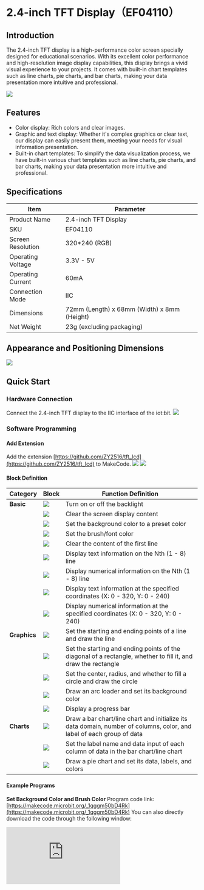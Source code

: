 ﻿# 2.4-inch TFT Display（EF04110）

## Introduction
The 2.4-inch TFT display is a high-performance color screen specially designed for educational scenarios. With its excellent color performance and high-resolution image display capabilities, this display brings a vivid visual experience to your projects. It comes with built-in chart templates such as line charts, pie charts, and bar charts, making your data presentation more intuitive and professional.

![](https://wiki-media-ef.oss-cn-hongkong.aliyuncs.com/docs/microbit/sensor/octopus-sensors/sensor/images/04110_01.png)

## Features
- Color display: Rich colors and clear images.
- Graphic and text display: Whether it's complex graphics or clear text, our display can easily present them, meeting your needs for visual information presentation.
- Built-in chart templates: To simplify the data visualization process, we have built-in various chart templates such as line charts, pie charts, and bar charts, making your data presentation more intuitive and professional.

## Specifications
| Item | Parameter |
| --- | --- |
| Product Name | 2.4-inch TFT Display |
| SKU | EF04110 |
| Screen Resolution | 320*240 (RGB) |
| Operating Voltage | 3.3V - 5V |
| Operating Current | 60mA |
| Connection Mode | IIC |
| Dimensions | 72mm (Length) x 68mm (Width) x 8mm (Height) |
| Net Weight | 23g (excluding packaging) |

## Appearance and Positioning Dimensions
![](https://wiki-media-ef.oss-cn-hongkong.aliyuncs.com/docs/microbit/sensor/octopus-sensors/sensor/images/04110_02.png)

## Quick Start

### Hardware Connection
Connect the 2.4-inch TFT display to the IIC interface of the iot:bit.
![](https://wiki-media-ef.oss-cn-hongkong.aliyuncs.com/docs/microbit/sensor/octopus-sensors/sensor/images/04110_03.png)

### Software Programming

#### Add Extension
Add the extension [https://github.com/ZY2516/tft_lcd](https://github.com/ZY2516/tft_lcd) to MakeCode.
![](https://wiki-media-ef.oss-cn-hongkong.aliyuncs.com/docs/microbit/sensor/octopus-sensors/sensor/images/04110_04.png)
![](https://wiki-media-ef.oss-cn-hongkong.aliyuncs.com/docs/microbit/sensor/octopus-sensors/sensor/images/04110_05.png)

#### Block Definition
| Category | Block | Function Definition |
| ------- | --- | --- |
| **Basic** | ![](https://wiki-media-ef.oss-cn-hongkong.aliyuncs.com/i18n/en/docusaurus-plugin-content-docs/current/microbit/sensor/octopus-sensors/sensor/images/04110_block_01.png) | Turn on or off the backlight |
|  | ![](https://wiki-media-ef.oss-cn-hongkong.aliyuncs.com/i18n/en/docusaurus-plugin-content-docs/current/microbit/sensor/octopus-sensors/sensor/images/04110_block_02.png) | Clear the screen display content |
|  | ![](https://wiki-media-ef.oss-cn-hongkong.aliyuncs.com/i18n/en/docusaurus-plugin-content-docs/current/microbit/sensor/octopus-sensors/sensor/images/04110_block_03.png) | Set the background color to a preset color |
|  | ![](https://wiki-media-ef.oss-cn-hongkong.aliyuncs.com/i18n/en/docusaurus-plugin-content-docs/current/microbit/sensor/octopus-sensors/sensor/images/04110_block_04.png) | Set the brush/font color |
|  | ![](https://wiki-media-ef.oss-cn-hongkong.aliyuncs.com/i18n/en/docusaurus-plugin-content-docs/current/microbit/sensor/octopus-sensors/sensor/images/04110_block_05.png) | Clear the content of the first line |
|  | ![](https://wiki-media-ef.oss-cn-hongkong.aliyuncs.com/i18n/en/docusaurus-plugin-content-docs/current/microbit/sensor/octopus-sensors/sensor/images/04110_block_06.png) | Display text information on the Nth (1 - 8) line |
|  | ![](https://wiki-media-ef.oss-cn-hongkong.aliyuncs.com/i18n/en/docusaurus-plugin-content-docs/current/microbit/sensor/octopus-sensors/sensor/images/04110_block_07.png) | Display numerical information on the Nth (1 - 8) line |
|  | ![](https://wiki-media-ef.oss-cn-hongkong.aliyuncs.com/i18n/en/docusaurus-plugin-content-docs/current/microbit/sensor/octopus-sensors/sensor/images/04110_block_08.png) | Display text information at the specified coordinates (X: 0 - 320, Y: 0 - 240) |
|  | ![](https://wiki-media-ef.oss-cn-hongkong.aliyuncs.com/i18n/en/docusaurus-plugin-content-docs/current/microbit/sensor/octopus-sensors/sensor/images/04110_block_09.png) | Display numerical information at the specified coordinates (X: 0 - 320, Y: 0 - 240) |
| **Graphics** | ![](https://wiki-media-ef.oss-cn-hongkong.aliyuncs.com/i18n/en/docusaurus-plugin-content-docs/current/microbit/sensor/octopus-sensors/sensor/images/04110_block_10.png) | Set the starting and ending points of a line and draw the line |
|  | ![](https://wiki-media-ef.oss-cn-hongkong.aliyuncs.com/i18n/en/docusaurus-plugin-content-docs/current/microbit/sensor/octopus-sensors/sensor/images/04110_block_11.png) | Set the starting and ending points of the diagonal of a rectangle, whether to fill it, and draw the rectangle |
|  | ![](https://wiki-media-ef.oss-cn-hongkong.aliyuncs.com/i18n/en/docusaurus-plugin-content-docs/current/microbit/sensor/octopus-sensors/sensor/images/04110_block_12.png) | Set the center, radius, and whether to fill a circle and draw the circle |
|  | ![](https://wiki-media-ef.oss-cn-hongkong.aliyuncs.com/i18n/en/docusaurus-plugin-content-docs/current/microbit/sensor/octopus-sensors/sensor/images/04110_block_13.png) | Draw an arc loader and set its background color |
|  | ![](https://wiki-media-ef.oss-cn-hongkong.aliyuncs.com/i18n/en/docusaurus-plugin-content-docs/current/microbit/sensor/octopus-sensors/sensor/images/04110_block_14.png) | Display a progress bar |
| **Charts** | ![](https://wiki-media-ef.oss-cn-hongkong.aliyuncs.com/i18n/en/docusaurus-plugin-content-docs/current/microbit/sensor/octopus-sensors/sensor/images/04110_block_15.png) | Draw a bar chart/line chart and initialize its data domain, number of columns, color, and label of each group of data |
|  | ![](https://wiki-media-ef.oss-cn-hongkong.aliyuncs.com/i18n/en/docusaurus-plugin-content-docs/current/microbit/sensor/octopus-sensors/sensor/images/04110_block_16.png) | Set the label name and data input of each column of data in the bar chart/line chart |
|  | ![](https://wiki-media-ef.oss-cn-hongkong.aliyuncs.com/i18n/en/docusaurus-plugin-content-docs/current/microbit/sensor/octopus-sensors/sensor/images/04110_block_17.png) | Draw a pie chart and set its data, labels, and colors |

#### Example Programs

**Set Background Color and Brush Color**
Program code link: [https://makecode.microbit.org/_1qggm50bD4Rk](https://makecode.microbit.org/_1qggm50bD4Rk)
You can also directly download the code through the following window:
<div
    style={{
        position: 'relative',
        paddingBottom: '60%',
        overflow: 'hidden',
    }}
>
    <iframe
        src="https://makecode.microbit.org/_1qggm50bD4Rk"
        frameborder="0"
        sandbox="allow-popups allow-forms allow-scripts allow-same-origin"
        style={{
            position: 'absolute',
            width: '100%',
            height: '100%',
        }}
    />
</div>

**Result**
After pressing button A, display the text "A" and a random number (0 - 9) at a random position.

**Display Numbers and Text**
Program code link: [https://makecode.microbit.org/_PF5Ym1a0e45M](https://makecode.microbit.org/_PF5Ym1a0e45M)
You can also directly download the code through the following window:
<div
    style={{
        position: 'relative',
        paddingBottom: '60%',
        overflow: 'hidden',
    }}
>
    <iframe
        src="https://makecode.microbit.org/_PF5Ym1a0e45M"
        frameborder="0"
        sandbox="allow-popups allow-forms allow-scripts allow-same-origin"
        style={{
            position: 'absolute',
            width: '100%',
            height: '100%',
        }}
    />
</div>

**Result**
After power-on, display the text "A" on the first line and the number 0 on the second line.

**Draw Lines, Circles, and Rectangles**
Program code link: [https://makecode.microbit.org/_57hLj6aTA2ap](https://makecode.microbit.org/_57hLj6aTA2ap)
You can also directly download the code through the following window:
<div
    style={{
        position: 'relative',
        paddingBottom: '60%',
        overflow: 'hidden',
    }}
>
    <iframe
        src="https://makecode.microbit.org/_57hLj6aTA2ap"
        frameborder="0"
        sandbox="allow-popups allow-forms allow-scripts allow-same-origin"
        style={{
            position: 'absolute',
            width: '100%',
            height: '100%',
        }}
    />
</div>

**Result**
After pressing button A, draw a straight line;
After pressing button B, draw a rectangular frame;
After pressing the logo, draw a filled circle.

**Draw an Arc Loader**
Program code link: [https://makecode.microbit.org/_FqYiqfL3y0VL](https://makecode.microbit.org/_FqYiqfL3y0VL)
You can also directly download the code through the following window:
<div
    style={{
        position: 'relative',
        paddingBottom: '60%',
        overflow: 'hidden',
    }}
>
    <iframe
        src="https://makecode.microbit.org/_FqYiqfL3y0VL"
        frameborder="0"
        sandbox="allow-popups allow-forms allow-scripts allow-same-origin"
        style={{
            position: 'absolute',
            width: '100%',
            height: '100%',
        }}
    />
</div>

**Result**
After pressing button A, draw an arc loader.

**Draw a Progress Bar**
Program code link: [https://makecode.microbit.org/_hxcfvg22vWmL](https://makecode.microbit.org/_hxcfvg22vWmL)
You can also directly download the code through the following window:
<div
    style={{
        position: 'relative',
        paddingBottom: '60%',
        overflow: 'hidden',
    }}
>
    <iframe
        src="https://makecode.microbit.org/_hxcfvg22vWmL"
        frameborder="0"
        sandbox="allow-popups allow-forms allow-scripts allow-same-origin"
        style={{
            position: 'absolute',
            width: '100%',
            height: '100%',
        }}
    />
</div>

**Result**
After pressing button A, draw a progress bar.

**Draw a Line Chart**
Program code link: [https://makecode.microbit.org/_Wqr0fTKvE4ua](https://makecode.microbit.org/_Wqr0fTKvE4ua)
You can also directly download the code through the following window:
<div
    style={{
        position: 'relative',
        paddingBottom: '60%',
        overflow: 'hidden',
    }}
>
    <iframe
        src="https://makecode.microbit.org/_Wqr0fTKvE4ua"
        frameborder="0"
        sandbox="allow-popups allow-forms allow-scripts allow-same-origin"
        style={{
            position: 'absolute',
            width: '100%',
            height: '100%',
        }}
    />
</div>

**Result**
After pressing button A, draw a line chart.

**Draw a Bar Chart**
Program code link: [https://makecode.microbit.org/_bj5eqf16kXjY](https://makecode.microbit.org/_bj5eqf16kXjY)
You can also directly download the code through the following window:
<div
    style={{
        position: 'relative',
        paddingBottom: '60%',
        overflow: 'hidden',
    }}
>
    <iframe
        src="https://makecode.microbit.org/_bj5eqf16kXjY"
        frameborder="0"
        sandbox="allow-popups allow-forms allow-scripts allow-same-origin"
        style={{
            position: 'absolute',
            width: '100%',
            height: '100%',
        }}
    />
</div>

**Result**
After pressing button A, draw a bar chart.

**Draw a Pie Chart**
Program code link: [https://makecode.microbit.org/_4C9Jq2efHDC2](https://makecode.microbit.org/_4C9Jq2efHDC2)
You can also directly download the code through the following window:
<div
    style={{
        position: 'relative',
        paddingBottom: '60%',
        overflow: 'hidden',
    }}
>
    <iframe
        src="https://makecode.microbit.org/_4C9Jq2efHDC2"
        frameborder="0"
        sandbox="allow-popups allow-forms allow-scripts allow-same-origin"
        style={{
            position: 'absolute',
            width: '100%',
            height: '100%',
        }}
    />
</div>

**Result**
After pressing button A, draw a pie chart.

**Overall Test Program**
Program code link: [https://makecode.microbit.org/_7rXKwwR6JgLK](https://makecode.microbit.org/_7rXKwwR6JgLK)
You can also directly download the code through the following window:
<div
    style={{
        position: 'relative',
        paddingBottom: '60%',
        overflow: 'hidden',
    }}
>
    <iframe
        src="https://makecode.microbit.org/_7rXKwwR6JgLK"
        frameborder="0"
        sandbox="allow-popups allow-forms allow-scripts allow-same-origin"
        style={{
            position: 'absolute',
            width: '100%',
            height: '100%',
        }}
    />
</div>

### Result
Each time you press button A, the display function will switch:
- Function 1: Display lines, rectangles, circles, and text.
- Function 2: Display a bar chart.
- Function 3: Display a line chart.
- Function 4: Display a pie chart.
- Function 5: Display a progress bar.
- Function 6: Display a loading graph.
After pressing the logo, randomly switch the background color and brush color.

